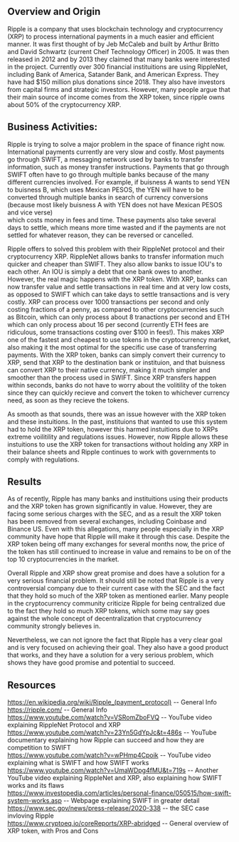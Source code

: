 ## Overview and Origin

Ripple is a company that uses blockchain technology and cryptocurrency (XRP) to process 
international payments in a much easier and efficient manner. It was first thought of by Jeb McCaleb 
and built by Arthur Britto and David Schwartz (current Cheif Technology Officer) in 2005. 
It was then released in 2012 and by 2013 they claimed that many banks were interested in the project. 
Currently over 300 financial instituitions are using RippleNet, including Bank of America, 
Satander Bank, and American Express. 
They have had $150 million plus donations since 2018. 
They also have investors from capital firms and strategic investors.
However, many people argue that their main source of income comes from the XRP token, since ripple owns
about 50% of the cryptocurrency XRP.



## Business Activities:

Ripple is trying to solve a major problem in the space of finance right now. International payments
currently are very slow and costly. Most payments go through SWIFT, a messaging network used by banks
to transfer information, such as money transfer instructions. 
Payments that go through SWIFT often have to go through multiple banks because of the many different 
currencies involved. 
For example, if buisness A wants to send YEN to buisness B, which uses
Mexican PESOS, the YEN will have to be converted through multiple banks in search of currency conversions 
(because most likely buisness A with YEN does not have Mexican PESOS and vice verse)  
which costs money in fees and time.
These payments also take several days to settle, which means more time wasted and if the payments 
are not settled for whatever reason, they can be reversed or cancelled. 

Ripple offers to solved this problem with their RippleNet protocol and their cryptocurrency XRP. RippleNet 
allows banks to transfer information much quicker and cheaper than SWIFT. They also allow banks
to issue IOU's to each other. An IOU is simply a debt that one bank owes to another. However, the real 
magic happens with the XRP token. With XRP, banks can now transfer value and settle transactions in real
time and at very low costs, as opposed to SWIFT which can take days to settle transactions and is very 
costly. XRP can process over 1000 transactions per second and only costing fractions of a penny, as 
compared to other cryptocurrencies such as Bitcoin, which can only process about 8 tranactions per second and ETH which can only process
about 16 per second (currently ETH fees are ridiculous, some transactions costing over $100 in fees!). 
This makes XRP one of the fastest and cheapest to use tokens in the cryptocurrency market, also making
it the most optimal for the specific use case of transferring payments.
With the XRP token, banks can simply convert their currency to XRP, send that XRP to the destination
bank or instituion, and that buisness can convert XRP to their native currency, making it much simpler
and smoother than the process used in SWIFT. Since XRP transfers happen within seconds, banks do not have to worry about the volitility of the token
since they can quickly recieve and convert the token to whichever currency need, as soon as they recieve the tokens.

As smooth as that sounds, there was an issue however with the XRP token and these instuitions.
In the past, instituions that wanted to use this system had to hold the XRP token, however this harmed 
instuitions due to XRPs extreme voilitility and regulations issues. However, now Ripple allows these
instuitions to use the XRP token for transactions without holding any XRP in their balance sheets and
Ripple continues to work with governments to comply with regulations.



## Results

As of recently, Ripple has many banks and instituitions using their products and the XRP token has grown significantly
in value. However, they are facing some serious charges with the SEC, and as a result the XRP token has
been removed from several exchanges, including Coinbase and Binance US. Even with this allegations, 
many people especially in the XRP community have hope that Ripple will make it through this case. 
Despite the XRP token being off many exchanges for several months now, the price of the token has still
continued to increase in value and remains to be on of the top 10 cryptocurrencies in the market. 

Overall Ripple and XRP show great promise and does have a solution for a very serious financial problem.
It should still be noted that Ripple is a very controversial company due to their current case with the 
SEC and the fact that they hold so much of the XRP token as mentioned earlier. Many people in the cryptocurrency
community criticize Ripple for being centralized due to the fact they hold so much XRP tokens,
which some may say goes against the whole concept of decentralization that cryptocurrency community strongly believes in.

Nevertheless, we can not ignore the fact that Ripple has a very clear goal and is very focused on achieving their goal.
They also have a good product that works, and they have a solution for a very serious problem, which shows 
they have good promise and potential to succeed. 

## Resources

https://en.wikipedia.org/wiki/Ripple_(payment_protocol) -- General Info <br/>
https://ripple.com/ -- General Info <br/>
https://www.youtube.com/watch?v=VSRomZboFVQ -- YouTube video explaining RippleNet Protocol and XRP <br/>
https://www.youtube.com/watch?v=23Yn5GdYpJc&t=486s -- YouTube documentary explaining how Ripple can succeed and how they are competition to SWIFT <br/>
https://www.youtube.com/watch?v=wPHmp4Cpoik -- YouTube video explaining what is SWIFT and how SWIFT works <br/>
https://www.youtube.com/watch?v=UmaWDpg4fMU&t=719s -- Another YouTube video explaining RippleNet and XRP, also explaining how SWIFT works and its flaws <br/>
https://www.investopedia.com/articles/personal-finance/050515/how-swift-system-works.asp -- Webpage explaining SWIFT in greater detail <br/>
https://www.sec.gov/news/press-release/2020-338 -- the SEC case invloving Ripple <br/>
https://www.cryptoeq.io/coreReports/XRP-abridged -- General overview of XRP token, with Pros and Cons
